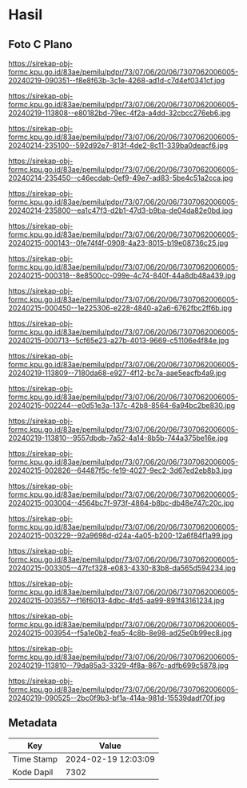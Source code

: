 # Hasil

## Foto C Plano

https://sirekap-obj-formc.kpu.go.id/83ae/pemilu/pdpr/73/07/06/20/06/7307062006005-20240219-090351--f8e8f63b-3c1e-4268-ad1d-c7d4ef0341cf.jpg

https://sirekap-obj-formc.kpu.go.id/83ae/pemilu/pdpr/73/07/06/20/06/7307062006005-20240219-113808--e80182bd-79ec-4f2a-a4dd-32cbcc276eb6.jpg

https://sirekap-obj-formc.kpu.go.id/83ae/pemilu/pdpr/73/07/06/20/06/7307062006005-20240214-235100--592d92e7-813f-4de2-8c11-339ba0deacf6.jpg

https://sirekap-obj-formc.kpu.go.id/83ae/pemilu/pdpr/73/07/06/20/06/7307062006005-20240214-235450--c46ecdab-0ef9-49e7-ad83-5be4c51a2cca.jpg

https://sirekap-obj-formc.kpu.go.id/83ae/pemilu/pdpr/73/07/06/20/06/7307062006005-20240214-235800--ea1c47f3-d2b1-47d3-b9ba-de04da82e0bd.jpg

https://sirekap-obj-formc.kpu.go.id/83ae/pemilu/pdpr/73/07/06/20/06/7307062006005-20240215-000143--0fe74f4f-0908-4a23-8015-b19e08736c25.jpg

https://sirekap-obj-formc.kpu.go.id/83ae/pemilu/pdpr/73/07/06/20/06/7307062006005-20240215-000318--8e8500cc-099e-4c74-840f-44a8db48a439.jpg

https://sirekap-obj-formc.kpu.go.id/83ae/pemilu/pdpr/73/07/06/20/06/7307062006005-20240215-000450--1e225306-e228-4840-a2a6-6762fbc2ff6b.jpg

https://sirekap-obj-formc.kpu.go.id/83ae/pemilu/pdpr/73/07/06/20/06/7307062006005-20240215-000713--5cf65e23-a27b-4013-9669-c51106e4f84e.jpg

https://sirekap-obj-formc.kpu.go.id/83ae/pemilu/pdpr/73/07/06/20/06/7307062006005-20240219-113809--7180da68-e927-4f12-bc7a-aae5eacfb4a9.jpg

https://sirekap-obj-formc.kpu.go.id/83ae/pemilu/pdpr/73/07/06/20/06/7307062006005-20240215-002244--e0d51e3a-137c-42b8-8564-6a94bc2be830.jpg

https://sirekap-obj-formc.kpu.go.id/83ae/pemilu/pdpr/73/07/06/20/06/7307062006005-20240219-113810--9557dbdb-7a52-4a14-8b5b-744a375be16e.jpg

https://sirekap-obj-formc.kpu.go.id/83ae/pemilu/pdpr/73/07/06/20/06/7307062006005-20240215-002826--64487f5c-fe19-4027-9ec2-3d67ed2eb8b3.jpg

https://sirekap-obj-formc.kpu.go.id/83ae/pemilu/pdpr/73/07/06/20/06/7307062006005-20240215-003004--4564bc7f-973f-4864-b8bc-db48e747c20c.jpg

https://sirekap-obj-formc.kpu.go.id/83ae/pemilu/pdpr/73/07/06/20/06/7307062006005-20240215-003229--92a9698d-d24a-4a05-b200-12a6f84f1a99.jpg

https://sirekap-obj-formc.kpu.go.id/83ae/pemilu/pdpr/73/07/06/20/06/7307062006005-20240215-003305--47fcf328-e083-4330-83b8-da565d594234.jpg

https://sirekap-obj-formc.kpu.go.id/83ae/pemilu/pdpr/73/07/06/20/06/7307062006005-20240215-003557--f16f6013-4dbc-4fd5-aa99-891f43161234.jpg

https://sirekap-obj-formc.kpu.go.id/83ae/pemilu/pdpr/73/07/06/20/06/7307062006005-20240215-003954--f5a1e0b2-fea5-4c8b-8e98-ad25e0b99ec8.jpg

https://sirekap-obj-formc.kpu.go.id/83ae/pemilu/pdpr/73/07/06/20/06/7307062006005-20240219-113810--79da85a3-3329-4f8a-867c-adfb699c5878.jpg

https://sirekap-obj-formc.kpu.go.id/83ae/pemilu/pdpr/73/07/06/20/06/7307062006005-20240219-090525--2bc0f9b3-bf1a-414a-981d-15539dadf70f.jpg


## Metadata

| Key        | Value               |
| ---------- | ------------------- |
| Time Stamp | 2024-02-19 12:03:09 |
| Kode Dapil | 7302                |



